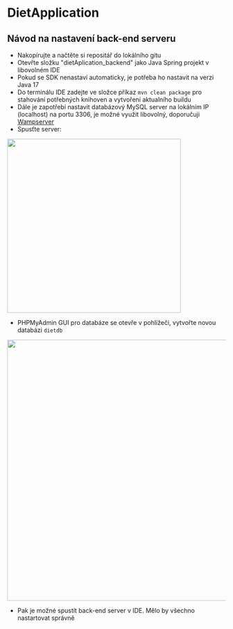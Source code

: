 # DietApplication

## Návod na nastavení back-end serveru
- Nakopírujte a načtěte si repositář do lokálního gitu
- Otevřte složku "dietAplication_backend" jako Java Spring projekt v libovolném IDE
- Pokud se SDK nenastaví automaticky, je potřeba ho nastavit na verzi Java 17
- Do terminálu IDE zadejte ve složce příkaz ```mvn clean package``` pro stahování potřebných knihoven a vytvoření aktualního buildu
- Dále je zapotřebí nastavit databázový MySQL server na lokálním IP (localhost) na portu 3306, je možné využit libovolný, doporučuji [Wampserver](https://sourceforge.net/projects/wampserver/files/WampServer%203/WampServer%203.0.0/wampserver3.3.2_x64.exe/download)
- Spusťte server:
 <img src="https://github.com/baiukov/DietApplication/assets/57836519/8d03a10e-823a-4bf8-8bd0-b0bef094b41c" width="400">

 
- PHPMyAdmin GUI pro databáze se otevře v pohlížeči, vytvořte novou databázi ```dietdb```
 <img src="https://github.com/baiukov/DietApplication/assets/57836519/10c27fe7-a841-42b3-b32d-bbffc8b9c7ef" width="600">



- Pak je možné spustít back-end server v IDE. Mělo by všechno nastartovat správně
